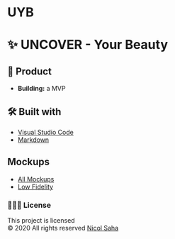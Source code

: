 # UYB

# ✨ UNCOVER - Your Beauty

## 📓 Product

- **Building:** a MVP

## 🛠 Built with

- [Visual Studio Code](https://code.visualstudio.com/)
- [Markdown](https://www.markdownguide.org/)

## Mockups

- [All Mockups](https://github.com/NicolSaha/UYB/tree/main/mockups)
- [Low Fidelity](https://github.com/NicolSaha/UYB/tree/main/mockups/UYB/mockups/LoFi-Web+Mob.pdf)

### 👩🏻‍💻 License

This project is licensed <br/>
© 2020 All rights reserved [Nicol Saha](https://github.com/NicolSaha)
